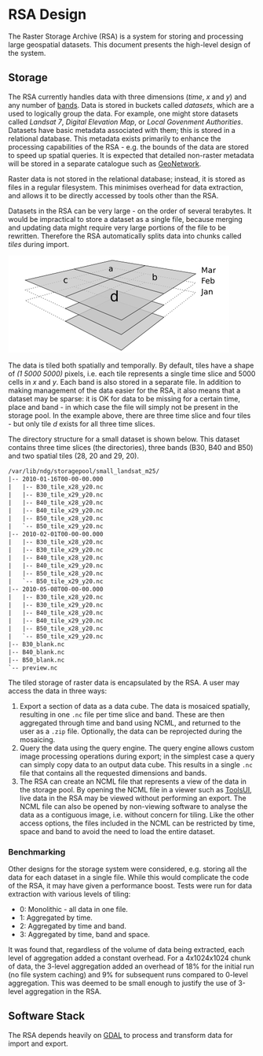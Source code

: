 # RSA Design

The Raster Storage Archive (RSA) is a system for storing and processing large
geospatial datasets. This document presents the high-level design of the system.

## Storage

The RSA currently handles data with three dimensions (*time*, *x* and *y*) and
any number of [bands][var]. Data is stored in buckets called *datasets*, which
are a used to logically group the data. For example, one might store datasets
called *Landsat 7*, *Digital Elevation Map*, or *Local Govenment Authorities*.
Datasets have basic metadata associated with them; this is stored in a
relational database. This metadata exists primarily to enhance the processing
capabilities of the RSA - e.g. the bounds of the data are stored to speed up
spatial queries. It is expected that detailed non-raster metadata will be stored
in a separate catalogue such as [GeoNetwork][gn].

Raster data is not stored in the relational database; instead, it is stored as
files in a regular filesystem. This minimises overhead for data extraction, and
allows it to be directly accessed by tools other than the RSA.

Datasets in the RSA can be very large - on the order of several terabytes. It
would be impractical to store a dataset as a single file, because merging and
updating data might require very large portions of the file to be rewritten.
Therefore the RSA automatically splits data into chunks called *tiles* during
import.

![Diagram of temporal and spatial tiling](images/timeslice.png)

The data is tiled both spatially and temporally. By default, tiles have a shape
of *(1 5000 5000)* pixels, i.e. each tile represents a single time slice and
5000 cells in *x* and *y*. Each band is also stored in a separate file. In
addition to making management of the data easier for the RSA, it also means that
a dataset may be sparse: it is OK for data to be missing for a certain time,
place and band - in which case the file will simply not be present in the
storage pool. In the example above, there are three time slice and four tiles -
but only tile *d* exists for all three time slices.

The directory structure for a small dataset is shown below. This dataset
contains three time slices (the directories), three bands (B30, B40 and B50) and
two spatial tiles (28, 20 and 29, 20).

    /var/lib/ndg/storagepool/small_landsat_m25/
    |-- 2010-01-16T00-00-00.000
    |   |-- B30_tile_x28_y20.nc
    |   |-- B30_tile_x29_y20.nc
    |   |-- B40_tile_x28_y20.nc
    |   |-- B40_tile_x29_y20.nc
    |   |-- B50_tile_x28_y20.nc
    |   `-- B50_tile_x29_y20.nc
    |-- 2010-02-01T00-00-00.000
    |   |-- B30_tile_x28_y20.nc
    |   |-- B30_tile_x29_y20.nc
    |   |-- B40_tile_x28_y20.nc
    |   |-- B40_tile_x29_y20.nc
    |   |-- B50_tile_x28_y20.nc
    |   `-- B50_tile_x29_y20.nc
    |-- 2010-05-08T00-00-00.000
    |   |-- B30_tile_x28_y20.nc
    |   |-- B30_tile_x29_y20.nc
    |   |-- B40_tile_x28_y20.nc
    |   |-- B40_tile_x29_y20.nc
    |   |-- B50_tile_x28_y20.nc
    |   `-- B50_tile_x29_y20.nc
    |-- B30_blank.nc
    |-- B40_blank.nc
    |-- B50_blank.nc
    `-- preview.nc

The tiled storage of raster data is encapsulated by the RSA. A user may access
the data in three ways:

 1. Export a section of data as a data cube. The data is mosaiced spatially,
    resulting in one `.nc` file per time slice and band. These are then
    aggregated through time and band using NCML, and returned to the user as a
    `.zip` file. Optionally, the data can be reprojected during the mosaicing.
 1. Query the data using the query engine. The query engine allows custom image
    processing operations during export; in the simplest case a query can simply
    copy data to an output data cube. This results in a single `.nc` file that
    contains all the requested dimensions and bands.
 1. The RSA can create an NCML file that represents a view of the data in the
    storage pool. By opening the NCML file in a viewer such as [ToolsUI][tui],
    live data in the RSA may be viewed without performing an export. The NCML
    file can also be opened by non-viewing software to analyse the data as a
    contiguous image, i.e. without concern for tiling. Like the other access
    options, the files included in the NCML can be restricted by time, space and
    band to avoid the need to load the entire dataset.

### Benchmarking

Other designs for the storage system were considered, e.g. storing all the data
for each dataset in a single file. While this would complicate the code of the
RSA, it may have given a performance boost. Tests were run for data extraction
with various levels of tiling:

* 0: Monolithic - all data in one file.
* 1: Aggregated by time.
* 2: Aggregated by time and band.
* 3: Aggregated by time, band and space.

It was found that, regardless of the volume of data being extracted, each level
of aggregation added a constant overhead. For a 4x1024x1024 chunk of data, the
3-level aggregation added an overhead of 18% for the initial run (no file
system caching) and 9% for subsequent runs compared to 0-level aggregation. This
was deemed to be small enough to justify the use of 3-level aggregation in the
RSA.

[var]: http://www.unidata.ucar.edu/software/netcdf/docs/netcdf/Variables.html
[gn]: http://geonetwork-opensource.org/
[tui]: http://www.unidata.ucar.edu/software/netcdf-java/documentation.htm

## Software Stack

The RSA depends heavily on [GDAL][gdal] to process and transform data for import
and export. 

[gdal]: http://gdal.org/

